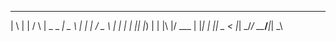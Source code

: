  _   _    _    ____ ___ ____  
| \ | |  / \  |  _ \_ _|  _ \ 
|  \| | / _ \ | | | | || |_) |
| |\  |/ ___ \| |_| | ||  _ < 
|_| \_/_/   \_\____/___|_| \_\
                              
